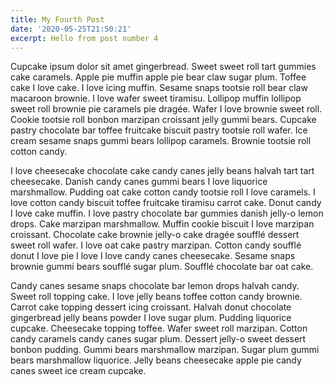 ```yaml
---
title: My Fourth Post
date: '2020-05-25T21:50:21'
excerpt: Hello from post number 4
---
```


Cupcake ipsum dolor sit amet gingerbread. Sweet sweet roll tart gummies cake caramels. Apple pie muffin apple pie bear claw sugar plum. Toffee cake I love cake. I love icing muffin. Sesame snaps tootsie roll bear claw macaroon brownie. I love wafer sweet tiramisu. Lollipop muffin lollipop sweet roll brownie pie caramels pie dragée. Wafer I love brownie sweet roll. Cookie tootsie roll bonbon marzipan croissant jelly gummi bears. Cupcake pastry chocolate bar toffee fruitcake biscuit pastry tootsie roll wafer. Ice cream sesame snaps gummi bears lollipop caramels. Brownie tootsie roll cotton candy.

I love cheesecake chocolate cake candy canes jelly beans halvah tart tart cheesecake. Danish candy canes gummi bears I love liquorice marshmallow. Pudding oat cake cotton candy tootsie roll I love caramels. I love cotton candy biscuit toffee fruitcake tiramisu carrot cake. Donut candy I love cake muffin. I love pastry chocolate bar gummies danish jelly-o lemon drops. Cake marzipan marshmallow. Muffin cookie biscuit I love marzipan croissant. Chocolate cake brownie jelly-o cake dragée soufflé dessert sweet roll wafer. I love oat cake pastry marzipan. Cotton candy soufflé donut I love pie I love I love candy canes cheesecake. Sesame snaps brownie gummi bears soufflé sugar plum. Soufflé chocolate bar oat cake.

Candy canes sesame snaps chocolate bar lemon drops halvah candy. Sweet roll topping cake. I love jelly beans toffee cotton candy brownie. Carrot cake topping dessert icing croissant. Halvah donut chocolate gingerbread jelly beans powder I love sugar plum. Pudding liquorice cupcake. Cheesecake topping toffee. Wafer sweet roll marzipan. Cotton candy caramels candy canes sugar plum. Dessert jelly-o sweet dessert bonbon pudding. Gummi bears marshmallow marzipan. Sugar plum gummi bears marshmallow liquorice. Jelly beans cheesecake apple pie candy canes sweet ice cream cupcake.
